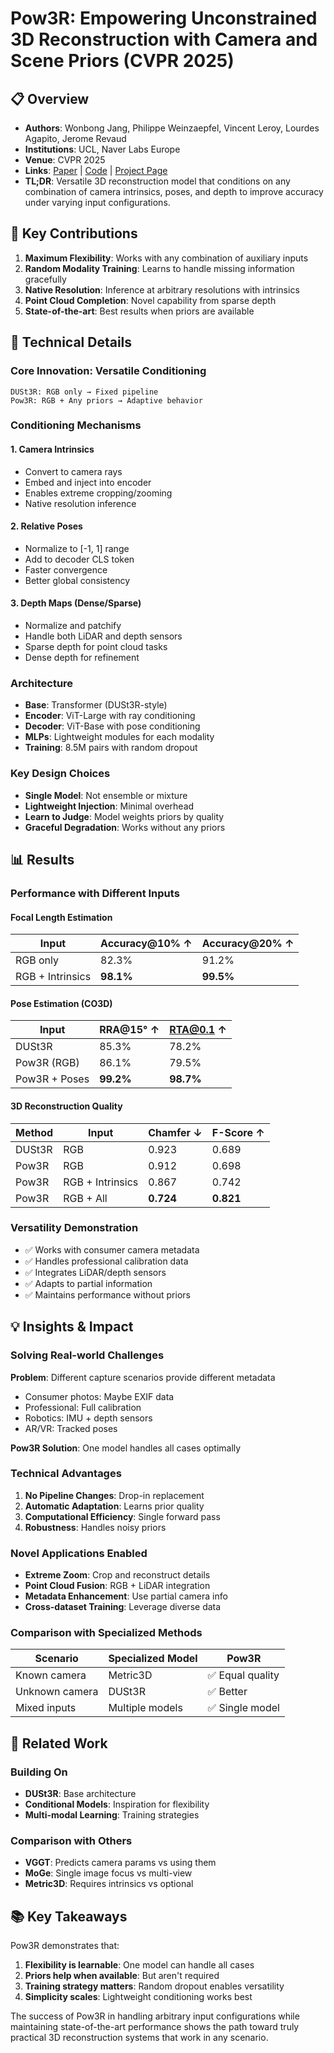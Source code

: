 # Pow3R: Empowering Unconstrained 3D Reconstruction with Camera and Scene Priors (CVPR 2025)

## 📋 Overview
- **Authors**: Wonbong Jang, Philippe Weinzaepfel, Vincent Leroy, Lourdes Agapito, Jerome Revaud
- **Institutions**: UCL, Naver Labs Europe
- **Venue**: CVPR 2025
- **Links**: [Paper](https://arxiv.org/abs/2503.17316) | [Code](https://github.com/naver/pow3r) | [Project Page](https://pow3r.github.io/)
- **TL;DR**: Versatile 3D reconstruction model that conditions on any combination of camera intrinsics, poses, and depth to improve accuracy under varying input configurations.

## 🎯 Key Contributions

1. **Maximum Flexibility**: Works with any combination of auxiliary inputs
2. **Random Modality Training**: Learns to handle missing information gracefully
3. **Native Resolution**: Inference at arbitrary resolutions with intrinsics
4. **Point Cloud Completion**: Novel capability from sparse depth
5. **State-of-the-art**: Best results when priors are available

## 🔧 Technical Details

### Core Innovation: Versatile Conditioning
```
DUSt3R: RGB only → Fixed pipeline
Pow3R: RGB + Any priors → Adaptive behavior
```

### Conditioning Mechanisms

#### 1. Camera Intrinsics
- Convert to camera rays
- Embed and inject into encoder
- Enables extreme cropping/zooming
- Native resolution inference

#### 2. Relative Poses
- Normalize to [-1, 1] range
- Add to decoder CLS token
- Faster convergence
- Better global consistency

#### 3. Depth Maps (Dense/Sparse)
- Normalize and patchify
- Handle both LiDAR and depth sensors
- Sparse depth for point cloud tasks
- Dense depth for refinement

### Architecture
- **Base**: Transformer (DUSt3R-style)
- **Encoder**: ViT-Large with ray conditioning
- **Decoder**: ViT-Base with pose conditioning
- **MLPs**: Lightweight modules for each modality
- **Training**: 8.5M pairs with random dropout

### Key Design Choices
- **Single Model**: Not ensemble or mixture
- **Lightweight Injection**: Minimal overhead
- **Learn to Judge**: Model weights priors by quality
- **Graceful Degradation**: Works without any priors

## 📊 Results

### Performance with Different Inputs

#### Focal Length Estimation
| Input | Accuracy@10% ↑ | Accuracy@20% ↑ |
|-------|---------------|----------------|
| RGB only | 82.3% | 91.2% |
| RGB + Intrinsics | **98.1%** | **99.5%** |

#### Pose Estimation (CO3D)
| Input | RRA@15° ↑ | RTA@0.1 ↑ |
|-------|-----------|-----------|
| DUSt3R | 85.3% | 78.2% |
| Pow3R (RGB) | 86.1% | 79.5% |
| Pow3R + Poses | **99.2%** | **98.7%** |

#### 3D Reconstruction Quality
| Method | Input | Chamfer ↓ | F-Score ↑ |
|--------|-------|-----------|-----------|
| DUSt3R | RGB | 0.923 | 0.689 |
| Pow3R | RGB | 0.912 | 0.698 |
| Pow3R | RGB + Intrinsics | 0.867 | 0.742 |
| Pow3R | RGB + All | **0.724** | **0.821** |

### Versatility Demonstration
- ✅ Works with consumer camera metadata
- ✅ Handles professional calibration data
- ✅ Integrates LiDAR/depth sensors
- ✅ Adapts to partial information
- ✅ Maintains performance without priors

## 💡 Insights & Impact

### Solving Real-world Challenges

**Problem**: Different capture scenarios provide different metadata
- Consumer photos: Maybe EXIF data
- Professional: Full calibration
- Robotics: IMU + depth sensors
- AR/VR: Tracked poses

**Pow3R Solution**: One model handles all cases optimally

### Technical Advantages
1. **No Pipeline Changes**: Drop-in replacement
2. **Automatic Adaptation**: Learns prior quality
3. **Computational Efficiency**: Single forward pass
4. **Robustness**: Handles noisy priors

### Novel Applications Enabled
- **Extreme Zoom**: Crop and reconstruct details
- **Point Cloud Fusion**: RGB + LiDAR integration
- **Metadata Enhancement**: Use partial camera info
- **Cross-dataset Training**: Leverage diverse data

### Comparison with Specialized Methods
| Scenario | Specialized Model | Pow3R |
|----------|------------------|--------|
| Known camera | Metric3D | ✅ Equal quality |
| Unknown camera | DUSt3R | ✅ Better |
| Mixed inputs | Multiple models | ✅ Single model |

## 🔗 Related Work

### Building On
- **DUSt3R**: Base architecture
- **Conditional Models**: Inspiration for flexibility
- **Multi-modal Learning**: Training strategies

### Comparison with Others
- **VGGT**: Predicts camera params vs using them
- **MoGe**: Single image focus vs multi-view
- **Metric3D**: Requires intrinsics vs optional

## 📚 Key Takeaways

Pow3R demonstrates that:
1. **Flexibility is learnable**: One model can handle all cases
2. **Priors help when available**: But aren't required
3. **Training strategy matters**: Random dropout enables versatility
4. **Simplicity scales**: Lightweight conditioning works best

The success of Pow3R in handling arbitrary input configurations while maintaining state-of-the-art performance shows the path toward truly practical 3D reconstruction systems that work in any scenario.